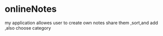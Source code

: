 # onlineNotes
my application allowes user to create own notes share them ,sort,and add ,also choose category
